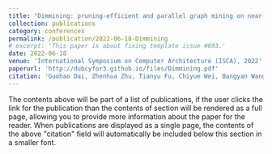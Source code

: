 ```yaml
---
title: "Dimmining: pruning-efficient and parallel graph mining on near-memory-computing"
collection: publications
category: conferences
permalink: /publication/2022-06-18-Dimmining
# excerpt: 'This paper is about fixing template issue #693.'
date: 2022-06-18
venue: 'International Symposium on Computer Architecture (ISCA), 2022'
paperurl: 'http://dubcyfor3.github.io/files/Dimmining.pdf'
citation: 'Guohao Dai, Zhenhua Zhu, Tianyu Fu, Chiyue Wei, Bangyan Wang, Xiangyu Li, Yuan Xie, Huazhong Yang, and Yu Wang. 2022. DIMMining: pruning-efficient and parallel graph mining on near-memory-computing. In Proceedings of the 49th Annual International Symposium on Computer Architecture (ISCA '22). Association for Computing Machinery, New York, NY, USA, 130–145. https://doi.org/10.1145/3470496.3527388'
---
```


The contents above will be part of a list of publications, if the user clicks the link for the publication than the contents of section will be rendered as a full page, allowing you to provide more information about the paper for the reader. When publications are displayed as a single page, the contents of the above "citation" field will automatically be included below this section in a smaller font.
